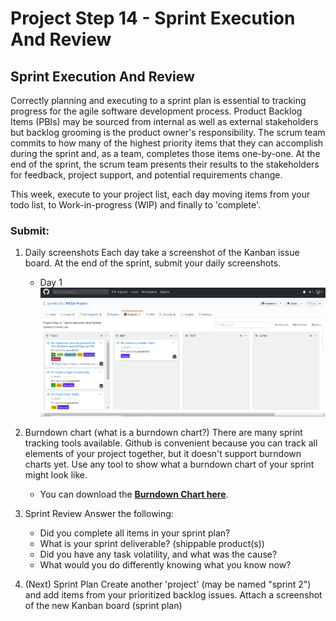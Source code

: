 # Project Step 14 - Sprint Execution And Review

## Sprint Execution And Review
Correctly planning and executing to a sprint plan is essential to tracking progress for the agile software development process. Product Backlog Items (PBIs) may be sourced from internal as well as external stakeholders but backlog grooming is the product owner's responsibility. The scrum team commits to how many of the highest priority items that they can accomplish during the sprint and, as a team, completes those items one-by-one. At the end of the sprint, the scrum team presents their results to the stakeholders for feedback, project support, and potential requirements change.

This week, execute to your project list, each day moving items from your todo list, to Work-in-progress (WIP) and finally to 'complete'.

### Submit: 
1. Daily screenshots Each day take a screenshot of the Kanban issue board. At the end of the sprint, submit your daily screenshots.
   * Day 1
   ![Day 1](https://github.com/gowebUSA/MSSA-Project/blob/master/ProjectSteps/ProjectStep14/images/4-21.png?raw=true)
   
2. Burndown chart (what is a burndown chart?) There are many sprint tracking tools available. Github is convenient because you can track all elements of your project together, but it doesn't support burndown charts yet. Use any tool to show what a burndown chart of your sprint might look like.
   * You can download the **[Burndown Chart here](https://github.com/gowebUSA/MSSA-Project/blob/master/files/Sprint_Burndown_Chart_OMAF.xlsx?raw=true)**.

3. Sprint Review Answer the following:
   * Did you complete all items in your sprint plan?
   * What is your sprint deliverable? (shippable product(s))
   * Did you have any task volatility, and what was the cause?
   * What would you do differently knowing what you know now?
   
4. (Next) Sprint Plan Create another 'project' (may be named "sprint 2") and add items from your prioritized backlog issues. Attach a screenshot of the new Kanban board (sprint plan)

